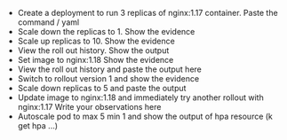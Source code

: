 - Create a deployment to run 3 replicas of nginx:1.17 container. Paste the command / yaml 
- Scale down the replicas to 1.  Show the evidence
- Scale up replicas to 10. Show the evidence
- View the roll out history. Show the output
- Set image to nginx:1.18  Show the evidence
- View the roll out history and paste the output here
- Switch to rollout version 1 and show the evidence
- Scale down replicas to 5 and paste the output
- Update image to nginx:1.18 and immediately try another rollout with nginx:1.17  Write your observations here
- Autoscale pod to max 5 min 1 and show the output of hpa resource (k get hpa ...)
